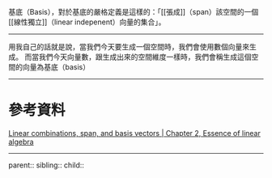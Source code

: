 基底（Basis），對於基底的嚴格定義是這樣的：「[[張成]]（span）該空間的一個[[線性獨立]]（linear indepenent）向量的集合」。
- - -
用我自己的話就是說，當我們今天要生成一個空間時，我們會使用數個向量來生成。
而當我們今天向量數，跟生成出來的空間維度一樣時，我們會稱生成這個空間的向量為基底（basis）
- - -
# 參考資料
[Linear combinations, span, and basis vectors | Chapter 2, Essence of linear algebra](https://www.youtube.com/watch?v=k7RM-ot2NWY&list=PLZHQObOWTQDPD3MizzM2xVFitgF8hE_ab&index=2)
- - -
parent::
sibling::
child::